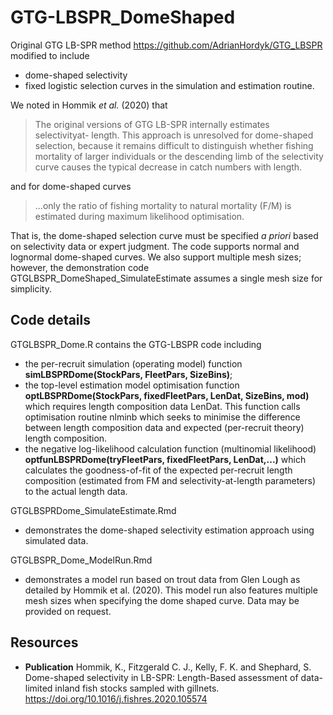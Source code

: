 # GTG-LBSPR_DomeShaped
Original GTG LB-SPR method <https://github.com/AdrianHordyk/GTG_LBSPR> modified to include 
* dome-shaped selectivity
* fixed logistic selection curves 
in the simulation and estimation routine.

We noted in Hommik *et al.* (2020) that 

> The original versions of GTG LB-SPR internally estimates selectivityat-
length. This approach is unresolved for dome-shaped selection, because
it remains difficult to distinguish whether fishing mortality of
larger individuals or the descending limb of the selectivity curve causes
the typical decrease in catch numbers with length.

and for dome-shaped curves

> ...only the ratio of fishing mortality to natural mortality (F/M) is estimated during
maximum likelihood optimisation.

That is, the dome-shaped selection curve must be specified *a priori* based on selectivity data or expert judgment. The code supports normal and lognormal dome-shaped curves. 
We also support multiple mesh sizes; however, the demonstration code GTGLBSPR_DomeShaped_SimulateEstimate assumes a single mesh size for simplicity.

## Code details

GTGLBSPR_Dome.R contains the GTG-LBSPR code including 
 * the per-recruit simulation (operating model) function **simLBSPRDome(StockPars, FleetPars, SizeBins)**;
 * the top-level estimation model optimisation function **optLBSPRDome(StockPars, fixedFleetPars, LenDat, SizeBins, mod)** which requires length composition data LenDat. This function calls optimisation routine nlminb which seeks to minimise the difference between length composition data and expected (per-recruit theory) length composition.
 * the negative log-likelihood calculation function (multinomial likelihood) **optfunLBSPRDome(tryFleetPars, fixedFleetPars, LenDat,...)** which calculates the goodness-of-fit of the expected per-recruit length composition (estimated from FM and selectivity-at-length parameters) to the actual length data.


GTGLBSPRDome_SimulateEstimate.Rmd
* demonstrates the dome-shaped selectivity estimation approach using simulated data.

GTGLBSPR_Dome_ModelRun.Rmd
* demonstrates a model run based on trout data from Glen Lough as detailed by Hommik et al. (2020). This model run also features multiple mesh sizes when specifying the dome shaped curve. Data may be provided on request.

## Resources

* **Publication** Hommik, K., Fitzgerald C. J., Kelly, F. K. and Shephard, S. Dome-shaped selectivity in LB-SPR: Length-Based assessment of data-limited inland fish stocks sampled with gillnets. <https://doi.org/10.1016/j.fishres.2020.105574>
